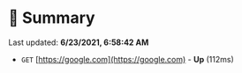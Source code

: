 # 📖 Summary
Last updated: **6/23/2021, 6:58:42 AM**

- `GET` [https://google.com](https://google.com) - **Up** (112ms)
